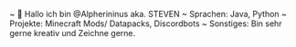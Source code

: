 ~ 👋 Hallo ich bin @Alpherininus aka. STEVEN
~ Sprachen: Java, Python
~ Projekte: Minecraft Mods/ Datapacks, Discordbots
~ Sonstiges: Bin sehr gerne kreativ und Zeichne gerne.


